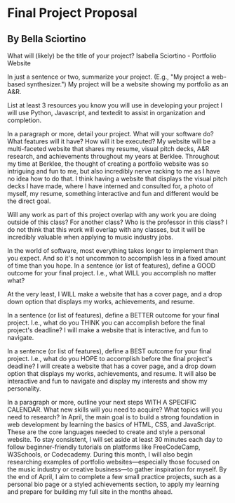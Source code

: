 # Final Project Proposal
## By Bella Sciortino

What will (likely) be the title of your project?
Isabella Sciortino - Portfolio Website

In just a sentence or two, summarize your project. (E.g., "My project a web-based synthesizer.")
My project will be a website showing my portfolio as an A&R.

List at least 3 resources you know you will use in developing your project
I will use Python, Javascript, and textedit to assist in organization and completion. 

In a paragraph or more, detail your project. What will your software do? What features will it have? How will it be executed?
My website will be a multi-faceted website that shares my resume, visual pitch decks, A&R research, and achievements throughout my years at Berklee. Throughout my time at Berklee, the thought of creating a portfolio website was so intriguing and fun to me, but also incredibly nerve racking to me as I have no idea how to do that. I think having a website that displays the visual pitch decks I have made, where I have interned and consulted for, a photo of myself, my resume, something interactive and fun and different would be the direct goal. 

Will any work as part of this project overlap with any work you are doing outside of this class? For another class? Who is the professor in this class?
I do not think that this work will overlap with any classes, but it will be incredibly valuable when applying to music industry jobs. 

In the world of software, most everything takes longer to implement than you expect. And so it's not uncommon to accomplish less in a fixed amount of time than you hope.
In a sentence (or list of features), define a GOOD outcome for your final project. I.e., what WILL you accomplish no matter what? 

At the very least, I WILL make a website that has a cover page, and a drop down option that displays my works, achievements, and resume. 

In a sentence (or list of features), define a BETTER outcome for your final project. I.e., what do you THINK you can accomplish before the final project's deadline?
I will make a website that is interactive, and fun to navigate. 

In a sentence (or list of features), define a BEST outcome for your final project. I.e., what do you HOPE to accomplish before the final project's deadline?
I will create a website that has a cover page, and a drop down option that displays my works, achievements, and resume. It will also be interactive and fun to navigate and display my interests and show my personality.  

 In a paragraph or more, outline your next steps WITH A SPECIFIC CALENDAR. What new skills will you need to acquire? What topics will you need to research?
In April, the main goal is to build a strong foundation in web development by learning the basics of HTML, CSS, and JavaScript. These are the core languages needed to create and style a personal website. To stay consistent, I will set aside at least 30 minutes each day to follow beginner-friendly tutorials on platforms like FreeCodeCamp, W3Schools, or Codecademy. During this month, I will also begin researching examples of portfolio websites—especially those focused on the music industry or creative business—to gather inspiration for myself. By the end of April, I aim to complete a few small practice projects, such as a personal bio page or a styled achievements section, to apply my learning and prepare for building my full site in the months ahead.








